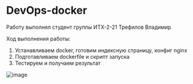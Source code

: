# DevOps-docker
Работу выполнял студент группы ИТХ-2-21 Трефилов Владимир

Ход выполнения работы:
1. Устанавливаем docker, готовим индексную страницу, конфиг nginx
2. Подготавливаем dockerfile и скрипт запуска
3. Тестируем и получаем результат

![image](https://github.com/user-attachments/assets/75b1d4b4-fc49-48dc-9f31-b178a6edc830)
